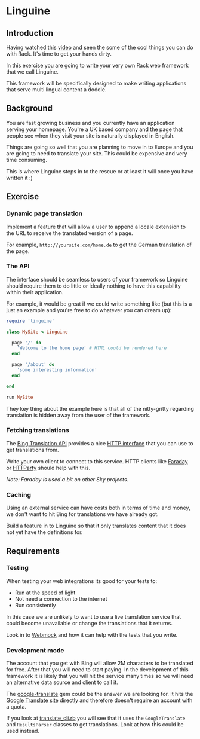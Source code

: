 # Linguine


## Introduction

Having watched this [video](https://www.youtube.com/watch?v=iJ-ZsWtHTIg) and seen the some of the cool things you can do with Rack. It's time to get your hands dirty.

In this exercise you are going to write your very own Rack web framework that we call Linguine.

This framework will be specifically designed to make writing applications that serve multi lingual content a doddle.


## Background

You are fast growing business and you currently have an application serving your homepage. You're a UK based company and the page that people see when they visit your site is naturally displayed in English.

Things are going so well that you are planning to move in to Europe and you are going to need to translate your site. This could be expensive and very time consuming.

This is where Linguine steps in to the rescue or at least it will once you have written it :)


## Exercise


### Dynamic page translation

Implement a feature that will allow a user to append a locale extension to the URL to receive the translated version of a page.

For example, `http://yoursite.com/home.de` to get the German translation of the page.


### The API

The interface should be seamless to users of your framework so Linguine should require them to do little or ideally nothing to have this capability within their application.

For example, it would be great if we could write something like (but this is a just an example and you're free to do whatever you can dream up):

```ruby
require 'linguine'

class MySite < Linguine

  page '/' do
    'Welcome to the home page' # HTML could be rendered here
  end

  page '/about' do
    'some interesting information'
  end

end

run MySite
```

They key thing about the example here is that all of the nitty-gritty regarding translation is hidden away from the user of the framework.


### Fetching translations

The [Bing Translation API](https://www.microsoft.com/translator/getstarted.aspx) provides a nice [HTTP interface](https://msdn.microsoft.com/en-us/library/ff512387.aspx) that you can use to get translations from.

Write your own client to connect to this service. HTTP clients like [Faraday](https://github.com/lostisland/faraday) or [HTTParty](https://github.com/jnunemaker/httparty) should help with this.

_Note: Faraday is used a bit on other Sky projects._


### Caching

Using an external service can have costs both in terms of time and money, we don't want to hit Bing for translations we have already got.

Build a feature in to Linguine so that it only translates content that it does not yet have the definitions for.


## Requirements


### Testing

When testing your web integrations its good for your tests to:

* Run at the speed of light
* Not need a connection to the internet
* Run consistently

In this case we are unlikely to want to use a live translation service that could become unavailable or change the translations that it returns.

Look in to [Webmock](https://github.com/bblimke/webmock) and how it can help with the tests that you write.


### Development mode

The account that you get with Bing will allow 2M characters to be translated for free. After that you will need to start paying. In the development of this framework it is likely that you will hit the service many times so we will need an alternative data source and client to call it.

The [google-translate](https://github.com/shvets/google-translate) gem could be the answer we are looking for. It hits the [Google Translate site](https://translate.google.co.uk/) directly and therefore doesn't require an account with a quota.

If you look at [translate_cli.rb](https://github.com/shvets/google-translate/blob/master/lib/google_translate/translate_cli.rb) you will see that it uses the `GoogleTranslate` and `ResultsParser` classes to get translations. Look at how this could be used instead.
